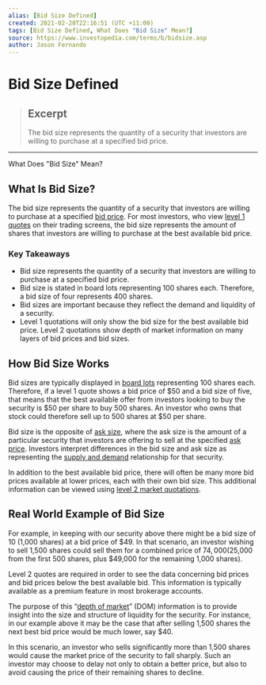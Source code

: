 ```yaml
---
alias: [Bid Size Defined]
created: 2021-02-28T22:16:51 (UTC +11:00)
tags: [Bid Size Defined, What Does "Bid Size" Mean?]
source: https://www.investopedia.com/terms/b/bidsize.asp
author: Jason Fernando
---
```


# Bid Size Defined

> ## Excerpt
> The bid size represents the quantity of a security that investors are willing to purchase at a specified bid price.

---

What Does "Bid Size" Mean?
## What Is Bid Size?

The bid size represents the quantity of a security that investors are willing to purchase at a specified [bid price](https://www.investopedia.com/terms/b/bidprice.asp). For most investors, who view [level 1 quotes](https://www.investopedia.com/terms/l/level1.asp) on their trading screens, the bid size represents the amount of shares that investors are willing to purchase at the best available bid price.

### Key Takeaways

-   Bid size represents the quantity of a security that investors are willing to purchase at a specified bid price.
-   Bid size is stated in board lots representing 100 shares each. Therefore, a bid size of four represents 400 shares.
-   Bid sizes are important because they reflect the demand and liquidity of a security.
-   Level 1 quotations will only show the bid size for the best available bid price. Level 2 quotations show depth of market information on many layers of bid prices and bid sizes.

## How Bid Size Works

Bid sizes are typically displayed in [board lots](https://www.investopedia.com/terms/b/boardlot.asp) representing 100 shares each. Therefore, if a level 1 quote shows a bid price of $50 and a bid size of five, that means that the best available offer from investors looking to buy the security is $50 per share to buy 500 shares. An investor who owns that stock could therefore sell up to 500 shares at $50 per share.

Bid size is the opposite of [ask size](https://www.investopedia.com/terms/a/asksize.asp), where the ask size is the amount of a particular security that investors are offering to sell at the specified [ask price](https://www.investopedia.com/terms/a/ask.asp). Investors interpret differences in the bid size and ask size as representing the [supply and demand](https://www.investopedia.com/terms/l/law-of-supply-demand.asp) relationship for that security.

In addition to the best available bid price, there will often be many more bid prices available at lower prices, each with their own bid size. This additional information can be viewed using [level 2 market quotations](https://www.investopedia.com/articles/trading/06/level2quotes.asp).

## Real World Example of Bid Size

For example, in keeping with our security above there might be a bid size of 10 (1,000 shares) at a bid price of $49. In that scenario, an investor wishing to sell 1,500 shares could sell them for a combined price of $74,000 ($25,000 from the first 500 shares, plus $49,000 for the remaining 1,000 shares).

Level 2 quotes are required in order to see the data concerning bid prices and bid prices below the best available bid. This information is typically available as a premium feature in most brokerage accounts.

The purpose of this “[depth of market](https://www.investopedia.com/terms/d/depth-of-market.asp)” (DOM) information is to provide insight into the size and structure of liquidity for the security. For instance, in our example above it may be the case that after selling 1,500 shares the next best bid price would be much lower, say $40.

In this scenario, an investor who sells significantly more than 1,500 shares would cause the market price of the security to fall sharply. Such an investor may choose to delay not only to obtain a better price, but also to avoid causing the price of their remaining shares to decline.
